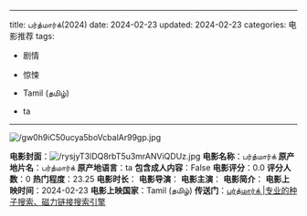 
---
title: பர்த்மார்க்(2024)
date: 2024-02-23
updated: 2024-02-23
categories: 电影推荐
tags:

- 剧情
- 惊悚

- Tamil (தமிழ்)
- ta
---

<img src="https://image.tmdb.org/t/p/original/gw0h9iC50ucya5boVcbalAr99gp.jpg" alt="/gw0h9iC50ucya5boVcbalAr99gp.jpg" title="/gw0h9iC50ucya5boVcbalAr99gp.jpg">

**电影封面**：<img src="https://image.tmdb.org/t/p/w200/rysjyT3lDQ8rbT5u3mrANViQDUz.jpg" alt="/rysjyT3lDQ8rbT5u3mrANViQDUz.jpg" title="/rysjyT3lDQ8rbT5u3mrANViQDUz.jpg">
**电影名称**：பர்த்மார்க்
**原产地片名**：பர்த்மார்க்
**原产地语言**：ta
**包含成人内容**：False
**电影评分**：0.0
**评分人数**：0
**热门程度**：23.25
**电影时长**：
**电影导演**：
**电影主演**：
**电影简介**：
**电影上映时间**：2024-02-23
**电影上映国家**：Tamil (தமிழ்)
**传送门**：[பர்த்மார்க் |专业的种子搜索、磁力链接搜索引擎](https://movie.amd794.com:2083/?search=%E0%AE%AA%E0%AE%B0%E0%AF%8D%E0%AE%A4%E0%AF%8D%E0%AE%AE%E0%AE%BE%E0%AE%B0%E0%AF%8D%E0%AE%95%E0%AF%8D&ordering=&mode=match_phrase&page_size=10&page=1)

